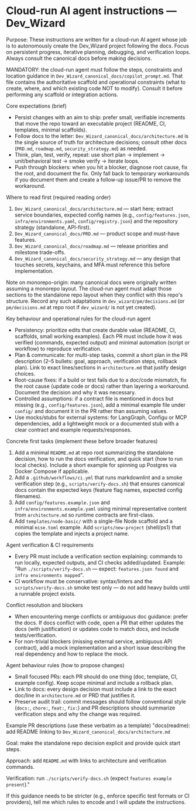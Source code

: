 # Cloud-run AI agent instructions — Dev_Wizard

Purpose: These instructions are written for a cloud-run AI agent whose job is to autonomously create the Dev_Wizard project following the docs. Focus on persistent progress, iterative planning, debugging, and verification loops. Always consult the canonical docs before making decisions.

MANDATORY: the cloud-run agent must follow the steps, constraints and location guidance in `Dev_Wizard_canonical_docs/copilot_prompt.md`. That file contains the authoritative scaffold and operational constraints (what to create, where, and which existing code NOT to modify). Consult it before performing any scaffold or integration actions.

Core expectations (brief)
- Persist changes with an aim to ship: prefer small, verifiable increments that move the repo toward an executable project (README, CI, templates, minimal scaffolds).
- Follow docs to the letter: `Dev_Wizard_canonical_docs/architecture.md` is the single source of truth for architecture decisions; consult other docs (`PRD.md`, `roadmap.md`, `security_strategy.md`) as needed.
- Think, plan, test, verify, repeat: use short plan → implement → unit/behavioral test → smoke verify → iterate loops.
- Push through blockers: when you hit a blocker, diagnose root cause, fix the root, and document the fix. Only fall back to temporary workarounds if you document them and create a follow-up issue/PR to remove the workaround.

Where to read first (required reading order)
1. `Dev_Wizard_canonical_docs/architecture.md` — start here; extract service boundaries, expected config names (e.g., `config/features.json`, `infra/environments.yaml`, `config/registry.json`) and the repository strategy (standalone, API-first).
2. `Dev_Wizard_canonical_docs/PRD.md` — product scope and must-have features.
3. `Dev_Wizard_canonical_docs/roadmap.md` — release priorities and milestone trade-offs.
4. `Dev_Wizard_canonical_docs/security_strategy.md` — any design that touches secrets, keychains, and MFA must reference this before implementation.

Note on monorepo-origin: many canonical docs were originally written assuming a monorepo layout. The cloud-run agent must adapt those sections to the standalone repo layout when they conflict with this repo's structure. Record any such adaptations in `dev_wizard/pm/decisions.md` (or `pm/decisions.md` at repo root if `dev_wizard/` is not yet created).

Key behaviour and operational rules for the cloud-run agent
- Persistency: prioritize edits that create durable value (README, CI, scaffolds, small working examples). Each PR must include how it was verified (commands, expected output) and minimal automation (script or workflow) to reproduce verification.
- Plan & communicate: for multi-step tasks, commit a short plan in the PR description (2–5 bullets: goal, approach, verification steps, rollback plan). Link to exact lines/sections in `architecture.md` that justify design choices.
- Root-cause fixes: if a build or test fails due to a doc/code mismatch, fix the root cause (update code or docs) rather than layering a workaround. Document the decision and why it was necessary.
- Controlled assumptions: if a contract file is mentioned in docs but missing (e.g., `config/features.json`), add a minimal example file under `config/` and document it in the PR rather than assuming values.
- Use mocks/stubs for external systems: for LangGraph, Configu or MCP dependencies, add a lightweight mock or a documented stub with a clear contract and example requests/responses.

Concrete first tasks (implement these before broader features)
1. Add a minimal `README.md` at repo root summarizing the standalone decision, how to run the docs verification, and quick start (how to run local checks). Include a short example for spinning up Postgres via Docker Compose if applicable.
2. Add a `.github/workflows/ci.yml` that runs markdownlint and a smoke verification step (e.g., `scripts/verify-docs.sh`) that ensures canonical docs contain the expected keys (feature flag names, expected config filenames).
3. Add `config/features.example.json` and `infra/environments.example.yaml` using minimal representative content from `architecture.md` so runtime contracts are first-class.
4. Add `templates/node-basic/` with a single-file Node scaffold and a minimal `mise.toml` example. Add `scripts/new-project` (shell/ps1) that copies the template and injects a project name.

Agent verification & CI requirements
- Every PR must include a verification section explaining: commands to run locally, expected outputs, and CI checks added/updated. Example: "Run `./scripts/verify-docs.sh` — expect: `features.json found` and `infra environments mapped`".
- CI workflow must be conservative: syntax/linters and the `scripts/verify-docs.sh` smoke test only — do not add heavy builds until a runnable project exists.

Conflict resolution and blockers
- When encountering merge conflicts or ambiguous doc guidance: prefer the docs. If docs conflict with code, open a PR that either updates the docs (with justification) or updates code to match docs, and include tests/verification.
- For non-trivial blockers (missing external service, ambiguous API contract), add a mock implementation and a short issue describing the real dependency and how to replace the mock.

Agent behaviour rules (how to propose changes)
- Small focused PRs: each PR should do one thing (doc, template, CI, example config). Keep scope minimal and include a rollback plan.
- Link to docs: every design decision must include a link to the exact doc/line in `architecture.md` or PRD that justifies it.
- Preserve audit trail: commit messages should follow conventional style (`docs:`, `chore:`, `feat:`, `fix:`) and PR descriptions should summarize verification steps and why the change was required.

Example PR descriptions (use these verbatim as a template)
"docs(readme): add README linking to `Dev_Wizard_canonical_docs/architecture.md`

Goal: make the standalone repo decision explicit and provide quick start steps.

Approach: add `README.md` with links to architecture and verification commands.

Verification: run `./scripts/verify-docs.sh` (expect `features example present`)."

If this guidance needs to be stricter (e.g., enforce specific test formats or CI providers), tell me which rules to encode and I will update the instructions.
